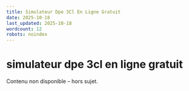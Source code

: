 ```yaml
---
title: Simulateur Dpe 3Cl En Ligne Gratuit
date: 2025-10-18
last_updated: 2025-10-18
wordcount: 12
robots: noindex
---
```


# simulateur dpe 3cl en ligne gratuit

Contenu non disponible – hors sujet.